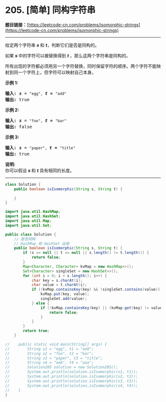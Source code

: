 # 205. [简单] 同构字符串

**题目链接：**[https://leetcode-cn.com/problems/isomorphic-strings](https://leetcode-cn.com/problems/isomorphic-strings)

---

<div class="content__1Y2H">
 <div class="notranslate">
  <p>给定两个字符串&nbsp;<em><strong>s&nbsp;</strong></em>和&nbsp;<strong><em>t</em></strong>，判断它们是否是同构的。</p> 
  <p>如果&nbsp;<em><strong>s&nbsp;</strong></em>中的字符可以被替换得到&nbsp;<strong><em>t&nbsp;</em></strong>，那么这两个字符串是同构的。</p> 
  <p>所有出现的字符都必须用另一个字符替换，同时保留字符的顺序。两个字符不能映射到同一个字符上，但字符可以映射自己本身。</p> 
  <p><strong>示例 1:</strong></p> 
  <pre class="language-text"><strong>输入:</strong> <strong><em>s</em></strong> = <code>"egg", </code><strong><em>t = </em></strong><code>"add"</code>
<strong>输出:</strong> true
</pre> 
  <p><strong>示例 2:</strong></p> 
  <pre class="language-text"><strong>输入:</strong> <strong><em>s</em></strong> = <code>"foo", </code><strong><em>t = </em></strong><code>"bar"</code>
<strong>输出:</strong> false</pre> 
  <p><strong>示例 3:</strong></p> 
  <pre class="language-text"><strong>输入:</strong> <strong><em>s</em></strong> = <code>"paper", </code><strong><em>t = </em></strong><code>"title"</code>
<strong>输出:</strong> true</pre> 
  <p><strong>说明:</strong><br> 你可以假设&nbsp;<em><strong>s&nbsp;</strong></em>和 <strong><em>t </em></strong>具有相同的长度。</p> 
 </div>
</div>

---

```java
class Solution {
    public boolean isIsomorphic(String s, String t) {
        
    }
}
```

```java
import java.util.HashMap;
import java.util.HashSet;
import java.util.Map;
import java.util.Set;

public class Solution {
    // 是否同构
    // HashMap 和 HashSet 运用
    public boolean isIsomorphic(String s, String t) {
        if (s == null || t == null || s.length() != t.length()) {
            return false;
        }
        Map<Character, Character> kvMap = new HashMap<>();
        Set<Character> singleSet = new HashSet<>();
        for (int i = 0; i < s.length(); i++) {
            char key = s.charAt(i);
            char value = t.charAt(i);
            if (!kvMap.containsKey(key) && !singleSet.contains(value)) {
                kvMap.put(key, value);
                singleSet.add(value);
            } else {
                if (!kvMap.containsKey(key) || (kvMap.get(key) != value)) {
                    return false;
                }
            }
        }
        return true;
    }

//    public static void main(String[] args) {
//        String s1 = "egg", t1 = "add";
//        String s2 = "foo", t2 = "bar";
//        String s3 = "paper", t3 = "title";
//        String s4 = "aab", t4 = "aaa";
//        Solution205 solution = new Solution205();
//        System.out.println(solution.isIsomorphic(s1, t1));
//        System.out.println(solution.isIsomorphic(s2, t2));
//        System.out.println(solution.isIsomorphic(s3, t3));
//        System.out.println(solution.isIsomorphic(s4, t4));
//    }
}
```